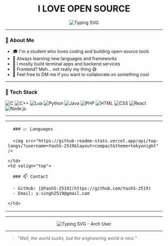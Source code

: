 <h1 align="center">I LOVE OPEN SOURCE</h1>

<p align="center">
  <img src="https://readme-typing-svg.demolab.com?font=Fira+Code&pause=1000&center=true&vCenter=true&width=435&lines=Hi%2C+I'm+Yash!;Open+source+enthusiast+%F0%9F%91%BB;Backend+%26+terminal+apps+lover;Frontend+code+hater+%F0%9F%98%9C" alt="Typing SVG" />
</p>

---

### 👋 About Me

- 🎓 I'm a student who loves coding and building open-source tools  
- 🧠 Always learning new languages and frameworks  
- 🔧 I mostly build terminal apps and backend services  
- 🎨 Frontend? Meh... not really my thing 😅  
- 💬 Feel free to DM me if you want to collaborate on something cool  

---

### 🚀 Tech Stack

![C](https://img.shields.io/badge/C-00599C?style=for-the-badge&logo=c&logoColor=white)
![C++](https://img.shields.io/badge/C++-00599C?style=for-the-badge&logo=c%2B%2B&logoColor=white)
![Lua](https://img.shields.io/badge/Lua-2C2D72?style=for-the-badge&logo=lua&logoColor=white)
![Python](https://img.shields.io/badge/Python-3776AB?style=for-the-badge&logo=python&logoColor=white)
![Java](https://img.shields.io/badge/Java-ED8B00?style=for-the-badge&logo=java&logoColor=white)
![PHP](https://img.shields.io/badge/PHP-777BB4?style=for-the-badge&logo=php&logoColor=white)
![HTML](https://img.shields.io/badge/HTML5-E34F26?style=for-the-badge&logo=html5&logoColor=white)
![CSS](https://img.shields.io/badge/CSS3-1572B6?style=for-the-badge&logo=css3&logoColor=white)
![React](https://img.shields.io/badge/React-20232A?style=for-the-badge&logo=react&logoColor=61DAFB)
![Node.js](https://img.shields.io/badge/Node.js-339933?style=for-the-badge&logo=nodedotjs&logoColor=white)

---

<table>
  <tr>
    <td valign="top">

      ### 📈 Languages  

      <img src="https://github-readme-stats.vercel.app/api/top-langs/?username=YashS-2519&layout=compact&theme=tokyonight" />

    </td>
    <td valign="top">

      ### 📫 Contact  

      - GitHub: [@YashS-2519](https://github.com/YashS-2519)  
      - Email: y.singh2519@gmail.com  

    </td>
  </tr>
</table>

---

<p align="center">
  <img src="https://readme-typing-svg.demolab.com/?font=Fira+Code&pause=1000&color=C5C5C5&background=FF000000&center=true&vCenter=true&random=false&width=380&height=100&repeat=false&lines=I+use+arch+btw." alt="Typing SVG - Arch User" />
</p>

---

> "_Well, the world sucks, but the engineering world is nice._"
